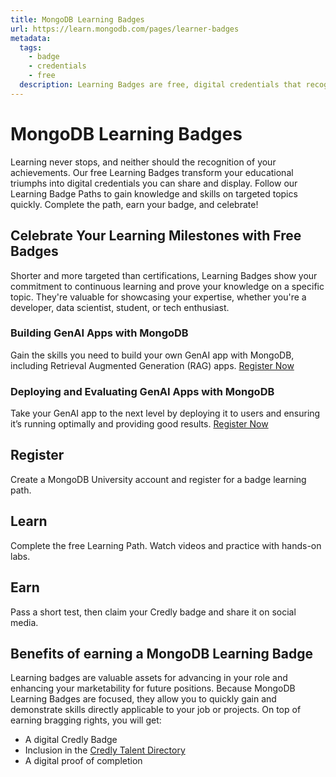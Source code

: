 ```yaml
---
title: MongoDB Learning Badges
url: https://learn.mongodb.com/pages/learner-badges
metadata:
  tags:
    - badge
    - credentials
    - free
  description: Learning Badges are free, digital credentials that recognize your educational achievements.
---
```


# MongoDB Learning Badges

Learning never stops, and neither should the recognition of your achievements. Our free Learning Badges transform your educational triumphs into digital credentials you can share and display. Follow our Learning Badge Paths to gain knowledge and skills on targeted topics quickly. Complete the path, earn your badge, and celebrate!

## Celebrate Your Learning Milestones with Free Badges

Shorter and more targeted than certifications, Learning Badges show your commitment to continuous learning and prove your knowledge on a specific topic. They're valuable for showcasing your expertise, whether you're a developer, data scientist, student, or tech enthusiast.

### Building GenAI Apps with MongoDB

Gain the skills you need to build your own GenAI app with MongoDB, including Retrieval Augmented Generation (RAG) apps. [Register Now](https://learn.mongodb.com/learning-paths/building-genai-apps-learning-badge-path)

### Deploying and Evaluating GenAI Apps with MongoDB

Take your GenAI app to the next level by deploying it to users and ensuring it’s running optimally and providing good results. [Register Now](https://learn.mongodb.com/learning-paths/deploying-and-evaluating-genai-apps-learning-badge-path)

## Register

Create a MongoDB University account and register for a badge learning path.

## Learn

Complete the free Learning Path. Watch videos and practice with hands-on labs.

## Earn

Pass a short test, then claim your Credly badge and share it on social media.

## Benefits of earning a MongoDB Learning Badge

Learning badges are valuable assets for advancing in your role and enhancing your marketability for future positions. Because MongoDB Learning Badges are focused, they allow you to quickly gain and demonstrate skills directly applicable to your job or projects. On top of earning bragging rights, you will get:

- A digital Credly Badge
- Inclusion in the [Credly Talent Directory](https://www.credly.com/organizations/mongodb/directory)
- A digital proof of completion
